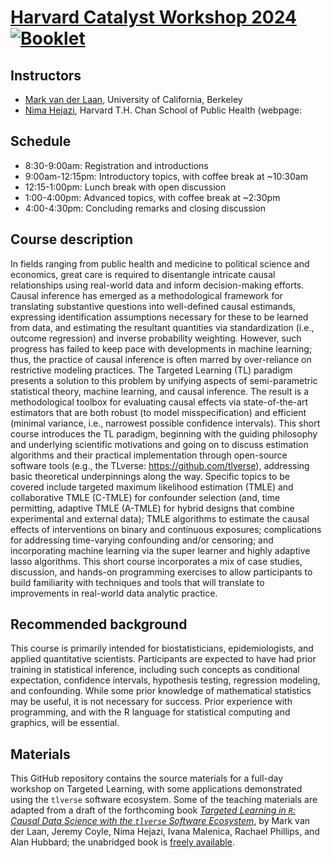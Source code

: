 # [Harvard Catalyst Workshop 2024](https://catalyst.harvard.edu/calendar/event/biostatistics-short-course-targeted-learning-bridging-machine-learning-with-causal-and-statistical-inference-november-15/) [![Booklet](https://github.com/tlverse/catalyst2024-workshop/actions/workflows/bookdown.yml/badge.svg)](https://github.com/tlverse/catalyst2024-workshop/actions/workflows/bookdown.yml)

## Instructors

- [Mark van der Laan](https://ctml.berkeley.edu/people/mark-van-der-laan-phd),
  University of California, Berkeley
- [Nima Hejazi](https://www.hsph.harvard.edu/profile/nima-s-hejazi/), Harvard
  T.H. Chan School of Public Health (webpage:

## Schedule

- 8:30-9:00am: Registration and introductions
- 9:00am-12:15pm: Introductory topics, with coffee break at ~10:30am
- 12:15-1:00pm: Lunch break with open discussion
- 1:00-4:00pm: Advanced topics, with coffee break at ~2:30pm
- 4:00-4:30pm: Concluding remarks and closing discussion

## Course description

In fields ranging from public health and medicine to political science and
economics, great care is required to disentangle intricate causal relationships
using real-world data and inform decision-making efforts. Causal inference has
emerged as a methodological framework for translating substantive questions
into well-defined causal estimands, expressing identification assumptions
necessary for these to be learned from data, and estimating the resultant
quantities via standardization (i.e., outcome regression) and inverse
probability weighting. However, such progress has failed to keep pace with
developments in machine learning; thus, the practice of causal inference is
often marred by over-reliance on restrictive modeling practices. The Targeted
Learning (TL) paradigm presents a solution to this problem by unifying aspects
of semi-parametric statistical theory, machine learning, and causal inference.
The result is a methodological toolbox for evaluating causal effects via
state-of-the-art estimators that are both robust (to model misspecification)
and efficient (minimal variance, i.e., narrowest possible confidence
intervals). This short course introduces the TL paradigm, beginning with the
guiding philosophy and underlying scientific motivations and going on to
discuss estimation algorithms and their practical implementation through
open-source software tools (e.g., the TLverse: <https://github.com/tlverse>),
addressing basic theoretical underpinnings along the way. Specific topics to be
covered include targeted maximum likelihood estimation (TMLE) and collaborative
TMLE (C-TMLE) for confounder selection (and, time permitting, adaptive TMLE
(A-TMLE) for hybrid designs that combine experimental and external data); TMLE
algorithms to estimate the causal effects of interventions on binary and
continuous exposures; complications for addressing time-varying confounding
and/or censoring; and incorporating machine learning via the super learner and
highly adaptive lasso algorithms. This short course incorporates a mix of case
studies, discussion, and hands-on programming exercises to allow participants
to build familiarity with techniques and tools that will translate to
improvements in real-world data analytic practice.

## Recommended background

This course is primarily intended for biostatisticians, epidemiologists, and
applied quantitative scientists. Participants are expected to have had prior
training in statistical inference, including such concepts as conditional
expectation, confidence intervals, hypothesis testing, regression modeling, and
confounding. While some prior knowledge of mathematical statistics may be
useful, it is not necessary for success. Prior experience with programming, and
with the R language for statistical computing and graphics, will be essential.

## Materials

This GitHub repository contains the source materials for a full-day workshop on
Targeted Learning, with some applications demonstrated using the `tlverse`
software ecosystem. Some of the teaching materials are adapted from a draft of
the forthcoming book [*Targeted Learning in `R`: Causal Data Science with the
`tlverse` Software Ecosystem*](https://tlverse.org/tlverse-handbook/), by Mark
van der Laan, Jeremy Coyle, Nima Hejazi, Ivana Malenica, Rachael Phillips, and
Alan Hubbard; the unabridged book is [freely
available](https://tlverse.org/tlverse-handbook).
